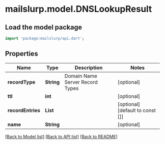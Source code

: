 # mailslurp.model.DNSLookupResult

## Load the model package
```dart
import 'package:mailslurp/api.dart';
```

## Properties
Name | Type | Description | Notes
------------ | ------------- | ------------- | -------------
**recordType** | **String** | Domain Name Server Record Types | [optional] 
**ttl** | **int** |  | [optional] 
**recordEntries** | **List<String>** |  | [optional] [default to const []]
**name** | **String** |  | [optional] 

[[Back to Model list]](../README#documentation-for-models) [[Back to API list]](../README#documentation-for-api-endpoints) [[Back to README]](../README)


